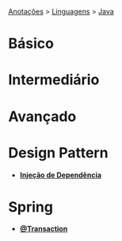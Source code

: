 <link rel="stylesheet" type="text/css" href="../../CSS/dark-theme.css">

[Anotações](../../) > [Linguagens](../Index.md) > [Java](./Index.md)

# Básico
  
# Intermediário
    
# Avançado

# Design Pattern 
- **[Injeção de Dependência](./InjecaoDeDepencia.md)**
  
# Spring 
- **[@Transaction](./Transaction.md)**